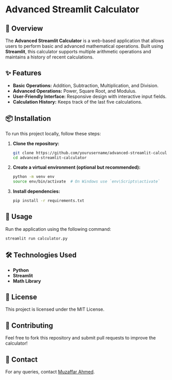 # Advanced Streamlit Calculator

## 🧮 Overview
The **Advanced Streamlit Calculator** is a web-based application that allows users to perform basic and advanced mathematical operations. Built using **Streamlit**, this calculator supports multiple arithmetic operations and maintains a history of recent calculations.

## ✨ Features
- **Basic Operations:** Addition, Subtraction, Multiplication, and Division.
- **Advanced Operations:** Power, Square Root, and Modulus.
- **User-Friendly Interface:** Responsive design with interactive input fields.
- **Calculation History:** Keeps track of the last five calculations.

## 📦 Installation
To run this project locally, follow these steps:

1. **Clone the repository:**
   ```sh
   git clone https://github.com/yourusername/advanced-streamlit-calculator.git
   cd advanced-streamlit-calculator
   ```

2. **Create a virtual environment (optional but recommended):**
   ```sh
   python -m venv env
   source env/bin/activate  # On Windows use `env\Scripts\activate`
   ```

3. **Install dependencies:**
   ```sh
   pip install -r requirements.txt
   ```

## 🚀 Usage
Run the application using the following command:
```sh
streamlit run calculator.py
```

## 🛠 Technologies Used
- **Python**
- **Streamlit**
- **Math Library**

## 📜 License
This project is licensed under the MIT License.

## 🙌 Contributing
Feel free to fork this repository and submit pull requests to improve the calculator!

## 📧 Contact
For any queries, contact [Muzaffar Ahmed](mailto:ma9400667@gmail.com).

